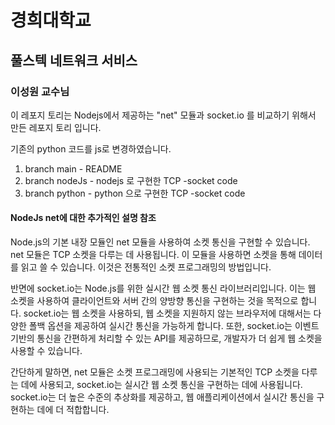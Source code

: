 # 경희대학교 
## 풀스텍 네트워크 서비스 
### 이성원 교수님

이 레포지 토리는 Nodejs에서 제공하는 "net" 모듈과  socket.io 를 비교하기 위해서 만든 레포지 토리 입니다.

기존의 python 코드를 js로 변경하였습니다.
1. branch main - README
2. branch nodeJs - nodejs 로 구현한 TCP -socket code
3. branch python - python 으로 구현한  TCP -socket code
#### NodeJs net에 대한 추가적인 설명 참조
Node.js의 기본 내장 모듈인 net 모듈을 사용하여 소켓 통신을 구현할 수 있습니다. net 모듈은 TCP 소켓을 다루는 데 사용됩니다. 이 모듈을 사용하면 소켓을 통해 데이터를 읽고 쓸 수 있습니다. 이것은 전통적인 소켓 프로그래밍의 방법입니다.

반면에 socket.io는 Node.js를 위한 실시간 웹 소켓 통신 라이브러리입니다. 이는 웹 소켓을 사용하여 클라이언트와 서버 간의 양방향 통신을 구현하는 것을 목적으로 합니다. socket.io는 웹 소켓을 사용하되, 웹 소켓을 지원하지 않는 브라우저에 대해서는 다양한 폴백 옵션을 제공하여 실시간 통신을 가능하게 합니다. 또한, socket.io는 이벤트 기반의 통신을 간편하게 처리할 수 있는 API를 제공하므로, 개발자가 더 쉽게 웹 소켓을 사용할 수 있습니다.

간단하게 말하면, net 모듈은 소켓 프로그래밍에 사용되는 기본적인 TCP 소켓을 다루는 데에 사용되고, socket.io는 실시간 웹 소켓 통신을 구현하는 데에 사용됩니다. socket.io는 더 높은 수준의 추상화를 제공하고, 웹 애플리케이션에서 실시간 통신을 구현하는 데에 더 적합합니다.




